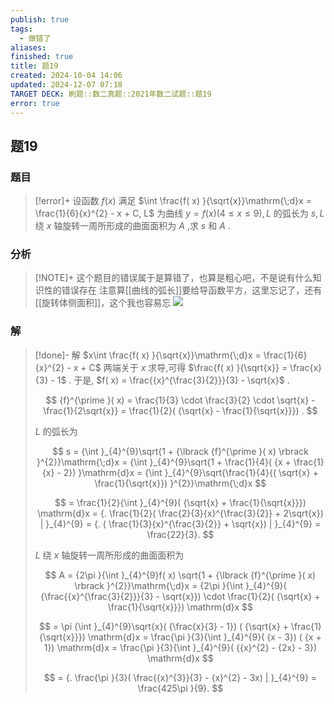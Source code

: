 ```yaml
---
publish: true
tags:
  - 做错了
aliases: 
finished: true
title: 题19
created: 2024-10-04 14:06
updated: 2024-12-07 07:18
TARGET DECK: 刷题::数二真题::2021年数二试题::题19
error: true
---
```

## 题19
### 题目
> [!error]+
> 设函数 $f( x)$ 满足 $\int \frac{f( x) }{\sqrt{x}}\mathrm{\;d}x = \frac{1}{6}{x}^{2} - x + C, L$ 为曲线 $y = f( x) ( {4 \leq x \leq 9}), L$ 的弧长为 $s, L$ 绕 $x$ 轴旋转一周所形成的曲面面积为 $A$ ,求 $s$ 和 $A$ .
### 分析
> [!NOTE]+
> 这个题目的错误属于是算错了，也算是粗心吧，不是说有什么知识性的错误存在
> 注意算[[曲线的弧长]]要给导函数平方，这里忘记了，还有[[旋转体侧面积]]，这个我也容易忘
> ![](https://img.hwenyi.tech/202412071516658.webp)
### 解
> [!done]-
> 解 $x\int \frac{f( x) }{\sqrt{x}}\mathrm{\;d}x = \frac{1}{6}{x}^{2} - x + C$ 两端关于 $x$ 求导,可得 $\frac{f( x) }{\sqrt{x}} = \frac{x}{3} - 1$ . 于是, $f( x) = \frac{{x}^{\frac{3}{2}}}{3} - \sqrt{x}$ .
> 
> $$
> {f}^{\prime }( x) = \frac{1}{3} \cdot \frac{3}{2} \cdot \sqrt{x} - \frac{1}{2\sqrt{x}} = \frac{1}{2}( {\sqrt{x} - \frac{1}{\sqrt{x}}}) .
> $$
> 
> $L$ 的弧长为
> 
> $$
> s = {\int }_{4}^{9}\sqrt{1 + {\lbrack {f}^{\prime }( x) \rbrack }^{2}}\mathrm{\;d}x = {\int }_{4}^{9}\sqrt{1 + \frac{1}{4}( {x + \frac{1}{x} - 2}) }\mathrm{d}x = {\int }_{4}^{9}\sqrt{\frac{1}{4}{( \sqrt{x} + \frac{1}{\sqrt{x}}) }^{2}}\mathrm{\;d}x
> $$
> 
> $$
> = \frac{1}{2}{\int }_{4}^{9}( {\sqrt{x} + \frac{1}{\sqrt{x}}}) \mathrm{d}x = {. \frac{1}{2}( \frac{2}{3}{x}^{\frac{3}{2}} + 2\sqrt{x}) | }_{4}^{9} = {. ( \frac{1}{3}{x}^{\frac{3}{2}} + \sqrt{x}) | }_{4}^{9} = \frac{22}{3}.
> $$
> 
> $L$ 绕 $x$ 轴旋转一周所形成的曲面面积为
> 
> $$
> A = {2\pi }{\int }_{4}^{9}f( x) \sqrt{1 + {\lbrack {f}^{\prime }( x) \rbrack }^{2}}\mathrm{\;d}x = {2\pi }{\int }_{4}^{9}( {\frac{{x}^{\frac{3}{2}}}{3} - \sqrt{x}}) \cdot \frac{1}{2}( {\sqrt{x} + \frac{1}{\sqrt{x}}}) \mathrm{d}x
> $$
> 
> $$
> = \pi {\int }_{4}^{9}\sqrt{x}( {\frac{x}{3} - 1}) ( {\sqrt{x} + \frac{1}{\sqrt{x}}}) \mathrm{d}x = \frac{\pi }{3}{\int }_{4}^{9}( {x - 3}) ( {x + 1}) \mathrm{d}x = \frac{\pi }{3}{\int }_{4}^{9}( {{x}^{2} - {2x} - 3}) \mathrm{d}x
> $$
> 
> $$
> = {. \frac{\pi }{3}( \frac{{x}^{3}}{3} - {x}^{2} - 3x) | }_{4}^{9} = \frac{425\pi }{9}.
> $$
